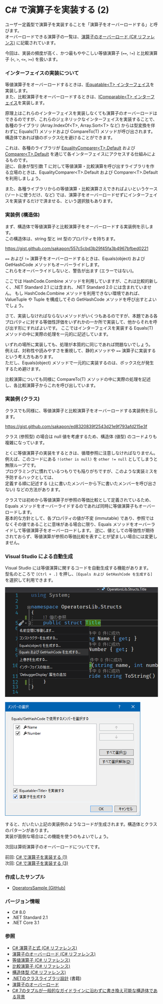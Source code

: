 # C# で演算子を実装する (2)

ユーザー定義型で演算子を実装することを「演算子をオーバーロードする」と呼びます。  
オーバーロードできる演算子の一覧は、[演算子のオーバーロード (C# リファレンス)](https://docs.microsoft.com/dotnet/csharp/language-reference/operators/operator-overloading) に記載されています。

今回は、実装の頻度が高く、かつ最もややこしい等値演算子 (`==`, `!=`) と比較演算子 (`<`, `>`, `<=`, `>=`) を扱います。

### インターフェイスの実装について
等値演算子をオーバーロードするときは、[IEquatable\<T\> インターフェイス](https://docs.microsoft.com/dotnet/api/system.iequatable-1)を実装します。  
また、比較演算子をオーバーロードするときは、[IComparable\<T\> インターフェイス](https://docs.microsoft.com/dotnet/api/system.icomparable-1)を実装します。

原理上はこれらのインターフェイスを実装しなくても演算子のオーバーロードはできるのですが、これらのジェネリックなインターフェイスを実装することで、各種のライブラリ (Array.IndexOf\<T\>, Array.Sort\<T\> など) からは型変換を伴わずに Equals(T) メソッドおよび CompareTo(T) メソッドが呼び出されます。
構造体であれば値のボックス化を避けることができます。

これは、各種のライブラリが [EqualityComparer\<T\>.Default](https://docs.microsoft.com/dotnet/api/system.collections.generic.equalitycomparer-1.default) および [Comparer\<T\>.Default](https://docs.microsoft.com/dotnet/api/system.collections.generic.comparer-1.default
) を通じて各インターフェイスにアクセスする仕組みによるものです。  
逆に、自身が型引数 T に対して等値演算・比較演算を呼び出すライブラリを作る立場のときは、EqualityComparer\<T\>.Default および Comparer\<T\>.Default を利用しましょう。

また、各種ライブラリからの等値演算・比較演算さえできればよいというケース (ソートに使うだけ、など) では、演算子をオーバーロードせずにインターフェイスを実装するだけで済ませる、という選択肢もあります。

### 実装例 (構造体)
まず、構造体で等値演算子と比較演算子をオーバーロードする実装例を示します。  
この構造体は、string 型と int 型のプロパティを持ちます。

https://gist.github.com/sakapon/557c5cbd3b29f45fa3b4967bfbed0221

`==` および `!=` 演算子をオーバーロードするときは、Equals(object) および GetHashCode メソッドもオーバーライドします。  
これらをオーバーライドしないと、警告が出ます (エラーではない)。

ここでは HashCode.Combine メソッドを利用していますが、これは比較的新しく、.NET Standard 2.1 には含まれ、.NET Standard 2.0 には含まれていません。
もし HashCode.Combine メソッドを利用できない環境であれば、ValueTuple や Tuple を構成してその GetHashCode メソッドを呼び出すとよいでしょう。

さて、実装しなければならないメソッドがいくつもあるのですが、本題である各プロパティに対する等価性評価をいずれかの一か所で実装して、他からそれを呼び出す形にすればよいです。
ここではインターフェイスを実装する Equals(T) メソッドの中に実際の処理を一元的に記述しています。

いずれの場所に実装しても、処理が本質的に同じであれば問題ないでしょう。  
例えば、対称性や読みやすさを重視して、静的メソッドや `==` 演算子に実装するという考え方もあります。  
ただし、Equals(object) メソッドで一元的に実装するのは、ボックス化が発生するため避けます。

比較演算についても同様に CompareTo(T) メソッドの中に実際の処理を記述し、各比較演算子からこれを呼び出しています。

### 実装例 (クラス)
クラスでも同様に、等値演算子と比較演算子をオーバーロードする実装例を示します。

https://gist.github.com/sakapon/ed8320839f2543d21e9f793afd215e3f

クラス (参照型) の場合は null 値を考慮するため、構造体 (値型) のコードよりも複雑になっています。

とくに等値演算子の実装をするときは、循環参照に注意しなければなりません。  
例えば、このコードにある `!(other is null)` を `other != null` としてしまうと無限ループです。  
プログラミングに慣れているつもりでも陥りがちですが、このような実装ミスを予防するハックとしては、  
定義する順に記述する (上に書いたメンバーから下に書いたメンバーを呼び出さない) などの方法があります。

クラスでは初めから等値演算子が参照の等価比較として定義されているため、Equals メソッドをオーバーライドするのであれば同時に等値演算子もオーバーロードします。  
基本的な方針として、各プロパティの値が不変 (immutable) であり、参照ではなくその値であることに意味がある場合に限り、Equals メソッドをオーバーライドして等値演算子をオーバーロードします。
逆に、値としての等価性が期待されておらず、等値演算が参照の等価比較を表すことが望ましい場合には変更しません。

### Visual Studio による自動生成
Visual Studio には等値演算に関するコードを自動生成する機能があります。  
型名のところで `[Ctrl + .]` を押し、`[Equals および GetHashCode を生成する]` を選択して利用できます。

![](https://github.com/sakapon/Samples-2020/blob/master/Images/OperatorsSample/VS-Equality-1.png)

![](https://github.com/sakapon/Samples-2020/blob/master/Images/OperatorsSample/VS-Equality-2.png)

すると、だいたい上記の実装例のようなコードが生成されます。構造体とクラスのパターンがあります。  
実装が面倒な場合はこの機能を使うのもよいでしょう。

次回は算術演算子のオーバーロードについてです。

前回: [C# で演算子を実装する (1)](CSharp-Operators-1.md)  
次回: [C# で演算子を実装する (3)](CSharp-Operators-3.md)

### 作成したサンプル
- [OperatorsSample (GitHub)](https://github.com/sakapon/Samples-2020/tree/master/OperatorsSample)

### バージョン情報
- C# 8.0
- .NET Standard 2.1
- .NET Core 3.1

### 参照
- [C# 演算子と式 (C# リファレンス)](https://docs.microsoft.com/dotnet/csharp/language-reference/operators/)
- [演算子のオーバーロード (C# リファレンス)](https://docs.microsoft.com/dotnet/csharp/language-reference/operators/operator-overloading)
- [等値演算子 (C# リファレンス)](https://docs.microsoft.com/dotnet/csharp/language-reference/operators/equality-operators)
- [比較演算子 (C# リファレンス)](https://docs.microsoft.com/dotnet/csharp/language-reference/operators/comparison-operators)
- [構造体型 (C# リファレンス)](https://docs.microsoft.com/dotnet/csharp/language-reference/builtin-types/struct)
- [.NETのクラスライブラリ設計](https://amzn.to/3kLf0R8) (書籍)
- [演算子のオーバーロード](https://ufcpp.net/study/csharp/oo_operator.html)
- [C# 7のタプルが一般的なガイドラインに沿わずに書き換え可能な構造体である背景](https://www.buildinsider.net/column/iwanaga-nobuyuki/016)

